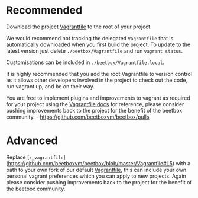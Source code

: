 # Recommended

Download the project [Vagrantfile](https://raw.githubusercontent.com/beetboxvm/beetbox/master/Vagrantfile) to the root of your project.

We would recommend not tracking the delegated `Vagrantfile` that is automatically downloaded when you first build the project.
To update to the latest version just delete `./beetbox/Vagrantfile` and run `vagrant status`. 

Customisations can be included in `./beetbox/Vagrantfile.local`.

It is highly recommended that you add the root Vagrantfile to version control as it allows other developers involved in the project to check out the code, run vagrant up, and be on their way.

You are free to implement plugins and improvements to vagrant as required for your project using the [Vagrantfile docs](https://www.vagrantup.com/docs/vagrantfile/) for reference, please consider pushing improvements back to the project for the benefit of the beetbox community. - https://github.com/beetboxvm/beetbox/pulls

# Advanced

Replace [`r_vagrantfile`] (https://github.com/beetboxvm/beetbox/blob/master/Vagrantfile#L5) with a path to your own fork of our default [Vagrantfile](https://raw.githubusercontent.com/beetboxvm/beetbox/master/.beetbox/Vagrantfile), this can include your own personal vagrant preferences which you can apply to new projects. Again please consider pushing improvements back to the project for the benefit of the beetbox community.
